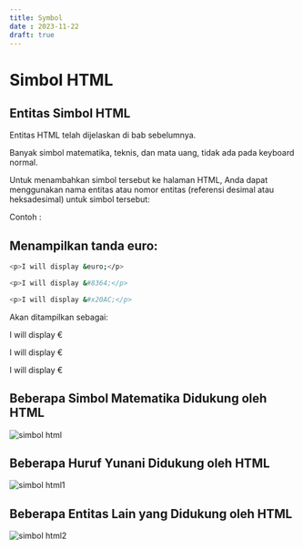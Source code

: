 ```yaml
---
title: Symbol
date : 2023-11-22
draft: true
---
```

# Simbol HTML
## Entitas Simbol HTML 

Entitas HTML telah dijelaskan di bab sebelumnya.

Banyak simbol matematika, teknis, dan mata uang, tidak ada pada keyboard normal.

Untuk menambahkan simbol tersebut ke halaman HTML, Anda dapat menggunakan nama entitas atau nomor entitas (referensi desimal atau heksadesimal) untuk simbol tersebut:

Contoh :

## Menampilkan tanda euro: 

```sh
<p>I will display &euro;</p>
```
```sh
<p>I will display &#8364;</p>
```
```sh
<p>I will display &#x20AC;</p>
```

Akan ditampilkan sebagai:

I will display €

I will display €

I will display €

## Beberapa Simbol Matematika Didukung oleh HTML 
![simbol html](https://github.com/uin-unit/docs-html/blob/main/images/simbol%20html.png)

## Beberapa Huruf Yunani Didukung oleh HTML
![simbol html1](https://github.com/uin-unit/docs-html/blob/main/images/simbol%20html(1).png)

## Beberapa Entitas Lain yang Didukung oleh HTML
![simbol html2](https://github.com/uin-unit/docs-html/blob/main/images/simbol%20html(2).png)
